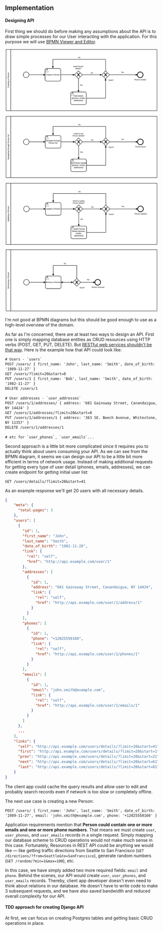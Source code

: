 ## Implementation

#### Designing API

First thing we should do before making any assumptions about the API is to draw simple processes for our User interacting with the application. For this purpose we will use [BPMN Viewer and Editor](https://bpmn.io/).

![diagram](diagram.svg)

I'm not good at BPMN diagrams but this should be good enough to use as a high-level overview of the domain.

As far as I'm concerned, there are at least two ways to design an API. First one is simply mapping database entities as CRUD resources using HTTP verbs (POST, GET, PUT, DELETE). But [RESTful web services shouldn't be that way](https://hackernoon.com/process-driven-rest-api-design-75ca88917582). Here is the example how that API could look like:

```
# Users - `users`
POST /users/ { first_name: 'John', last_name: 'Smith', date_of_birth: '1989-11-27' }
GET /users/?limit=20&start=0
PUT /users/1 { first_name: 'Bob', last_name: 'Smith', date_of_birth: '1982-11-27' }
DELETE /users/1

# User addresses - `user_addresses`
POST /users/1/addresses/ { address: '681 Gainsway Street, Canandaigua, NY 14424' }
GET /users/1/addresses/?limit=20&start=0
PUT /users/1/addresses/1 { address: '363 SE. Beech Avenue, Whitestone, NY 11357' }
DELETE /users/1/addresses/1

# etc for `user_phones`, `user_emails`...
```

Second approach is a little bit more complicated since it requires you to actually think about users consuming your API. As we can see from the BPMN diagram, it seems we can design our API to be a little bit more efficient in terms of network usage. Instead of making additional requests for getting every type of user detail (phones, emails, addresses), we can create endpoint for getting initial user list:

```
GET /users/details/?limit=20&start=41
```

As an example response we'll get 20 users with all necessary details.

```json
{
    "meta": {
      "total-pages": 5
    },
    "users": [
      {
        "id": 1,
        "first_name": "John",
        "last_name": "Smith",
        "date_of_birth": "1982-11-28",
        "link": {
          "rel": "self",
          "href": "http://api.example.com/user/1"
        },
        "addresses": [
          {
            "id": 1,
            "address": "681 Gainsway Street, Canandaigua, NY 14424",
            "link": {
              "rel": "self",
              "href": "http://api.example.com/user/1/address/1"
            }
          }
        ],
        "phones": [
          {
            "id": 1,
            "phone": "+12025550160",
            "link": {
              "rel": "self",
              "href": "http://api.example.com/user/1/phones/1"
            }
          }
        ],
        "emails": [
          {
            "id": 1,
            "email": "john.smith@example.com",
            "link": {
              "rel": "self",
              "href": "http://api.example.com/user/1/emails/1"
            }
          }
        ]
      },
      ...
    ],
    "links": {
      "self": "http://api.example.com/users/details/?limit=20&start=41",
      "first": "http://api.example.com/users/details/?limit=20&start=1",
      "prev": "http://api.example.com/users/details/?limit=20&start=21",
      "next": "http://api.example.com/users/details/?limit=20&start=61",
      "last": "http://api.example.com/users/details/?limit=20&start=81"
    }
}
```


The client app could cache the query results and allow user to edit and probably search records even if network is too slow or completely offline.

The next use case is creating a new Person:

```
POST /users/ { first_name: 'John', last_name: 'Smith', date_of_birth: '1989-11-27', email: 'john.smith@example.com', phone: '+12025550160' }
```

Application requirements mention that **Person could contain one or more emails and one or more phone numbers**. That means we must create `user`, `user_phones`, and `user_emails` records in a single request. Simply mapping our database scheme to CRUD operations would not make much sense in this case. Fortunately, Resources in REST API could be anything we would like &mdash; like getting traffic directions from Seattle to San Francisco (`GET /directions/?from=Seattle&to=SanFrancisco`), generate random numbers (`GET /random/?min=1&max=100`), etc.
 
In this case, we have simply added two more required fields: `email` and `phone`. Behind the scenes, our API would create `user`, `user_phones`, and `user_emails` records. Thereby, client app developer doesn't even need to think about relations in our database. He doesn't have to write code to make 3 subsequent requests, and we have also saved bandwidth and reduced overall complexity for our API.

#### TDD approach for creating Django API

At first, we can focus on creating Postgres tables and getting basic CRUD operations in place.